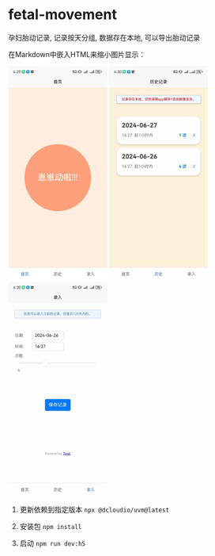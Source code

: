 # fetal-movement
孕妇胎动记录, 记录按天分组, 数据存在本地, 可以导出胎动记录

在Markdown中嵌入HTML来缩小图片显示：

<img src="./src/static/1.jpg" alt="示例图片" width="200">
<img src="./src/static/2.jpg" alt="示例图片" width="200">
<img src="./src/static/3.jpg" alt="示例图片" width="200">


1. 更新依赖到指定版本
`npx @dcloudio/uvm@latest`

2. 安装包
`npm install`

3. 启动
`npm run dev:h5`